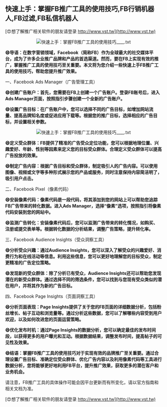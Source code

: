 ## **快速上手：掌握FB推广工具的使用技巧,FB行销机器人,FB过滤,FB私信机器人**

[😍想了解推广相关软件的朋友请登录 http://www.vst.tw](http://www.vst.tw)

 <center><img src="https://vst.tw/MP4/tuiguang/png/2.png" alt="快速上手：掌握FB推广工具的使用技巧____.txt"></center>

**😄导语：在数字营销领域，Facebook（简称FB）作为全球最大的社交媒体平台，成为了许多企业推广品牌和产品的首选渠道。然而，要在FB上实现有效的推广，掌握推广工具的使用技巧至关重要。本文将为您介绍一些快速上手FB推广工具的使用技巧，帮助您提升推广效果。**

一、Facebook Ads Manager（广告管理工具）

**😄创建广告账户：首先，您需要在FB上创建一个广告账户。登录FB账号后，进入Ads Manager页面，按照指引步骤创建一个全新的广告账户。**

**😄设置广告目标：在广告账户中，您可以选择不同的广告目标，如增加网站流量、提高品牌知名度或促进应用下载等。根据您的推广目标，选择相应的广告目标，并设置相关参数。**

 <center><img src="https://vst.tw/MP4/tuiguang/png/2.png" alt="快速上手：掌握FB推广工具的使用技巧____.txt"></center>

**😄定义受众群体：FB提供了精准的广告受众定位功能，您可以根据地理位置、兴趣爱好、年龄、性别等因素来定义您的目标受众群体。合理定义受众群体可以提高广告投放的效果。**

**😄制定广告内容：根据广告目标和受众群体，制定吸引人的广告内容。可以使用图像、视频或文字等多种形式展示您的产品或服务，同时注意保持内容简洁明了，吸引用户点击。**

二、Facebook Pixel（像素代码）

**😄安装像素代码：像素代码是一段代码，将其添加到您的网站上可以帮助您追踪FB广告带来的转化数据。进入Ads Manager，选择“像素”选项，按照指引将像素代码安装到您的网站中。**

**😄监测广告转化：安装像素代码后，您可以监测广告带来的转化情况，如购买、注册或提交表单等。根据转化数据的分析结果，调整广告策略，提升转化率。**

三、Facebook Audience Insights（受众洞察工具）

**😄分析受众兴趣：通过Audience Insights，您可以深入了解受众的兴趣爱好、消费行为和在线活动等信息。利用这些信息，您可以更好地理解您的目标受众，制定更精准的广告定位策略。**

**😄发现新的受众群体：除了分析已有受众，Audience Insights还可以帮助您发现潜在的新受众群体。通过选择不同的筛选条件，您可以找到与您现有受众类似的潜在用户，并将其作为新的广告目标。**

四、Facebook Page Insights（页面洞察工具）

**😄分析页面表现：Page Insights提供了关于您的FB页面的详细数据分析，包括粉丝增长、帖子互动和浏览量等。通过分析这些数据，您可以了解哪些内容受到用户欢迎，以及如何改进您的页面运营策略。**

**😄优化发布时机：通过Page Insights的数据分析，您可以确定最佳的发布时间段，以获得更多的用户曝光和互动。根据数据结果，调整发布时间，提高帖子的可见性及效果。**

**😄结语：掌握FB推广工具的使用技巧对于实现有效的品牌推广至关重要。通过合理设置广告目标、准确定位受众群体、优化广告内容以及利用像素代码等工具进行数据分析，您将能够更好地利用FB平台，提升推广效果，获取更多的潜在客户和业务机会。**

请注意，FB推广工具的具体操作可能会因平台更新而有所变化，请以官方指南和相关文档为准。

[😍想了解推广相关软件的朋友请登录 http://www.vst.tw](http://www.vst.tw)



